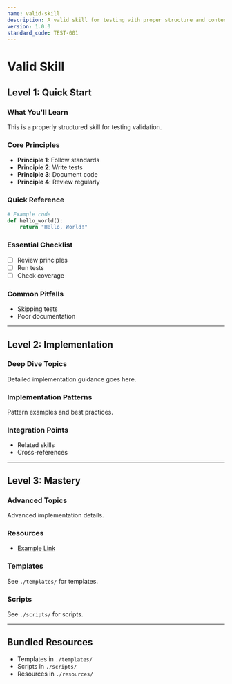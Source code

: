 ```yaml
---
name: valid-skill
description: A valid skill for testing with proper structure and content
version: 1.0.0
standard_code: TEST-001
---
```


# Valid Skill

## Level 1: Quick Start

### What You'll Learn

This is a properly structured skill for testing validation.

### Core Principles

- **Principle 1**: Follow standards
- **Principle 2**: Write tests
- **Principle 3**: Document code
- **Principle 4**: Review regularly

### Quick Reference

```python
# Example code
def hello_world():
    return "Hello, World!"
```

### Essential Checklist

- [ ] Review principles
- [ ] Run tests
- [ ] Check coverage

### Common Pitfalls

- Skipping tests
- Poor documentation

---

## Level 2: Implementation

### Deep Dive Topics

Detailed implementation guidance goes here.

### Implementation Patterns

Pattern examples and best practices.

### Integration Points

- Related skills
- Cross-references

---

## Level 3: Mastery

### Advanced Topics

Advanced implementation details.

### Resources

- [Example Link](https://example.com)

### Templates

See `./templates/` for templates.

### Scripts

See `./scripts/` for scripts.

---

## Bundled Resources

- Templates in `./templates/`
- Scripts in `./scripts/`
- Resources in `./resources/`
